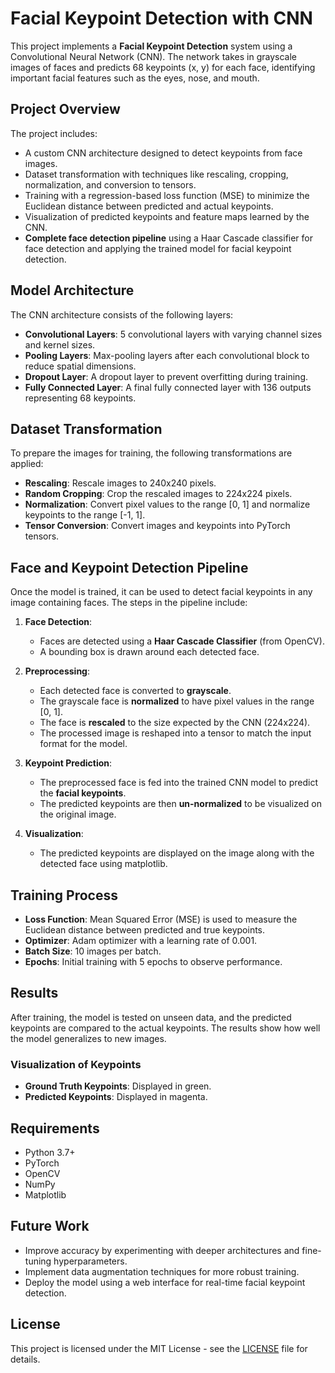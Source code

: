 # Facial Keypoint Detection with CNN

This project implements a **Facial Keypoint Detection** system using a Convolutional Neural Network (CNN). The network takes in grayscale images of faces and predicts 68 keypoints (x, y) for each face, identifying important facial features such as the eyes, nose, and mouth.

## Project Overview

The project includes:
- A custom CNN architecture designed to detect keypoints from face images.
- Dataset transformation with techniques like rescaling, cropping, normalization, and conversion to tensors.
- Training with a regression-based loss function (MSE) to minimize the Euclidean distance between predicted and actual keypoints.
- Visualization of predicted keypoints and feature maps learned by the CNN.
- **Complete face detection pipeline** using a Haar Cascade classifier for face detection and applying the trained model for facial keypoint detection.

## Model Architecture

The CNN architecture consists of the following layers:
- **Convolutional Layers**: 5 convolutional layers with varying channel sizes and kernel sizes.
- **Pooling Layers**: Max-pooling layers after each convolutional block to reduce spatial dimensions.
- **Dropout Layer**: A dropout layer to prevent overfitting during training.
- **Fully Connected Layer**: A final fully connected layer with 136 outputs representing 68 keypoints.

## Dataset Transformation

To prepare the images for training, the following transformations are applied:
- **Rescaling**: Rescale images to 240x240 pixels.
- **Random Cropping**: Crop the rescaled images to 224x224 pixels.
- **Normalization**: Convert pixel values to the range [0, 1] and normalize keypoints to the range [-1, 1].
- **Tensor Conversion**: Convert images and keypoints into PyTorch tensors.

## Face and Keypoint Detection Pipeline

Once the model is trained, it can be used to detect facial keypoints in any image containing faces. The steps in the pipeline include:

1. **Face Detection**: 
   - Faces are detected using a **Haar Cascade Classifier** (from OpenCV).
   - A bounding box is drawn around each detected face.

2. **Preprocessing**:
   - Each detected face is converted to **grayscale**.
   - The grayscale face is **normalized** to have pixel values in the range [0, 1].
   - The face is **rescaled** to the size expected by the CNN (224x224).
   - The processed image is reshaped into a tensor to match the input format for the model.

3. **Keypoint Prediction**:
   - The preprocessed face is fed into the trained CNN model to predict the **facial keypoints**.
   - The predicted keypoints are then **un-normalized** to be visualized on the original image.

4. **Visualization**:
   - The predicted keypoints are displayed on the image along with the detected face using matplotlib.

## Training Process

- **Loss Function**: Mean Squared Error (MSE) is used to measure the Euclidean distance between predicted and true keypoints.
- **Optimizer**: Adam optimizer with a learning rate of 0.001.
- **Batch Size**: 10 images per batch.
- **Epochs**: Initial training with 5 epochs to observe performance.

## Results

After training, the model is tested on unseen data, and the predicted keypoints are compared to the actual keypoints. The results show how well the model generalizes to new images.

### Visualization of Keypoints
- **Ground Truth Keypoints**: Displayed in green.
- **Predicted Keypoints**: Displayed in magenta.

## Requirements

- Python 3.7+
- PyTorch
- OpenCV
- NumPy
- Matplotlib

## Future Work

- Improve accuracy by experimenting with deeper architectures and fine-tuning hyperparameters.
- Implement data augmentation techniques for more robust training.
- Deploy the model using a web interface for real-time facial keypoint detection.

## License

This project is licensed under the MIT License - see the [LICENSE](LICENSE) file for details.

